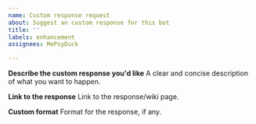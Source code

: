 ```yaml
---
name: Custom response request
about: Suggest an custom response for this bot
title: ''
labels: enhancement
assignees: MePsyDuck

---
```


**Describe the custom response you'd like**
A clear and concise description of what you want to happen.

**Link to the response**
Link to the response/wiki page.

**Custom format**
Format for the response, if any.
